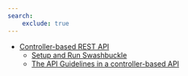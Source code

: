 ```yaml
---
search:
    exclude: true
---
```


<!-- markdownlint-disable MD041 -->

- [Controller-based REST API](ControllerBasedApi/index.md#introduction)
  - [Setup and Run Swashbuckle](ControllerBasedApi/setupSwashbuckleInController.md#setup-and-run-swashbuckle)
  - [The API Guidelines in a controller-based API](ControllerBasedApi/guidelinesInController.md#introduction)
